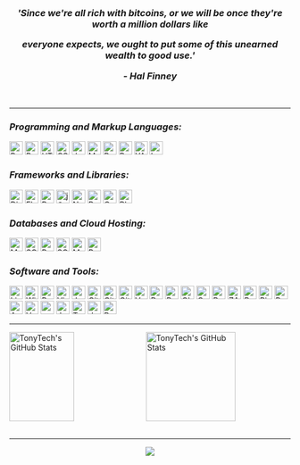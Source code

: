 <br/>

<h3 align="center">
 <p><i> 'Since we're all rich with bitcoins, or we will be once they're worth a million dollars like </i></p>
 <p><i> everyone expects, we ought to put some of this unearned wealth to good use.' </i></p>
 <p align="center"><i>- Hal Finney </i></p> 
</h3>

<br/>

---
<h3><i>Programming and Markup Languages:</i></h3>
<a href="/python_cert.md"><img height="24" src="https://img.shields.io/badge/-Python-3776AB?logo=Python&logoColor=white&style=flat" alt="Python"></a>
<a href="/lsa.md"><img height="24" src="https://img.shields.io/badge/-Bash-4EAA25?logo=gnubash&logoColor=white&style=flat" alt="Bash Shell"></a>
<a href="/html_css_cert.md"><img height="24" src="https://img.shields.io/badge/-HTML-E34F26?logo=html5&logoColor=white&style=flat" alt="HTML"></a>
<a href="/html_css_cert.md"><img height="24" src="https://img.shields.io/badge/-CSS-1572B6?logo=css3&logoColor=white&style=flat" alt="CSS"></a>
<a href="/js_front_end_cert.md"><img height="24" src="https://img.shields.io/badge/-JavaScript-F7DF1E?logo=javascript&logoColor=black&style=flat" alt="JavaScript"></a>
<a href="#"><img height="24" src="https://img.shields.io/badge/-Markdown-000000?logo=markdown&logoColor=white&style=flat" alt="Markdown"></a>
<a href="#"><img height="24" src="https://img.shields.io/badge/-PowerShell-5391FE?logo=powershell&logoColor=white&style=flat" alt="PowerShell"></a>
<a href="#"><img height="24" src="https://img.shields.io/badge/-RegEx-3e69cd?logo=&logoColor=white&style=flat" alt="RegEx"></a>
<a href="#"><img height="24" src="https://img.shields.io/badge/-YAML-CB171E?logo=yaml&logoColor=white&style=flat" alt="YAML"></a>
<a href="#"><img height="24" src="https://img.shields.io/badge/-LaTeX-008080?logo=latex&logoColor=white&style=flat" alt="LaTeX"></a>

<h3><i>Frameworks and Libraries:</i></h3>
<a href="/django_cert.md"><img height="24" src="https://img.shields.io/badge/-Django-092E20?logo=django&logoColor=white&style=flat" alt="Django"></a>
<a href="#"><img height="24" src="https://img.shields.io/badge/-Flask-000000?logo=flask&logoColor=white&style=flat" alt="Flask"></a>
<a href="#"><img height="24" src="https://img.shields.io/badge/-Pytest-0A9EDC?logo=Pytest&logoColor=white&style=flat" alt="Pytest"></a>
<a href="#"><img height="24" src="https://img.shields.io/badge/-Jinja-B41717?logo=jinja&logoColor=white&style=flat" alt="jQuery"></a>
<a href="/jupyter.md"><img height="24" src="https://img.shields.io/badge/-NumPy-013243?logo=numpy&logoColor=white&style=flat" alt="NumPy"></a>
<a href="/jupyter.md"><img height="24" src="https://img.shields.io/badge/-Pandas-150458?logo=pandas&logoColor=white&style=flat" alt="Pandas"></a>
<a href="#"><img height="24" src="https://img.shields.io/badge/-Celery-37814A?logo=celery&logoColor=white&style=flat" alt="Celery"></a>
<a href="#"><img height="24" src="https://img.shields.io/badge/-Playwright-2EAD33?logo=playwright&logoColor=white&style=flat" alt="Playwright"></a>

<h3><i>Databases and Cloud Hosting:</i></h3>
<a href="/mysql_cert.md"><img height="24" src="https://img.shields.io/badge/-MySQL-4479A1?logo=mysql&logoColor=white&style=flat" alt="MySQL"></a>
<a href="#"><img height="24" src="https://img.shields.io/badge/-SQLite-003B57?logo=sqlite&logoColor=white&style=flat" alt="SQLite"></a>
<a href="/postgreslq.md"><img height="24" src="https://img.shields.io/badge/-PostgreSQL-4169E1?logo=postgresql&logoColor=white&style=flat" alt="PostgreSQL"></a>
<a href="#"><img height="24" src="https://img.shields.io/badge/-SQLAlchemy-D71F00?logo=sqlalchemy&logoColor=white&style=flat" alt="SQLAlchemy"></a>
<a href="#"><img height="24" src="https://img.shields.io/badge/-Microsoft SQL Server-CC2927?logo=microsoftsqlserver&logoColor=white&style=flat" alt="MS SQL Server"></a>
<a href="#"><img height="24" src="https://img.shields.io/badge/-Redis-DC382D?logo=redis&logoColor=white&style=flat" alt="Redis"></a>

<h3><i>Software and Tools:</i></h3>
<a href="/lsa.md"><img height="24" src="https://img.shields.io/badge/-Linux-FCC624?logo=linux&logoColor=black&style=flat" alt="Linux"></a>
<a href="#"><img height="24" src="https://img.shields.io/badge/-Windows-0078D4?logo=windows&logoColor=white&style=flat" alt="Windows"></a>
<a href="#"><img height="24" src="https://img.shields.io/badge/-PyCharm-000000?logo=pycharm&logoColor=white&style=flat" alt="PyCharm"></a>
<a href="#"><img height="24" src="https://img.shields.io/badge/-Visual Studio Code-007ACC?logo=visualstudiocode&logoColor=white&style=flat" alt="Visual Studio Code"></a>
<a href="/jupyter.md"><img height="24" src="https://img.shields.io/badge/-Jupyter-F37626?logo=jupyter&logoColor=white&style=flat" alt="Jupyter"></a>
<a href="#"><img height="24" src="https://img.shields.io/badge/-Git-F05032?logo=git&logoColor=white&style=flat" alt="Git"></a>
<a href="#"><img height="24" src="https://img.shields.io/badge/-GitHub-181717?logo=github&logoColor=white&style=flat" alt="GitHub"></a>
<a href="/devops.md"><img height="24" src="https://img.shields.io/badge/-GitHub Actions-2088FF?logo=githubactions&logoColor=white&style=flat" alt="GitHub Actions"></a>
<a href="#"><img height="24" src="https://img.shields.io/badge/-VMware Workstation-607078?logo=vmware&logoColor=white&style=flat" alt="VMware Workstatiob"></a>
<a href="#"><img height="24" src="https://img.shields.io/badge/-Docker-2496ED?logo=docker&logoColor=white&style=flat" alt="Docker"></a>
<a href="#"><img height="24" src="https://img.shields.io/badge/-Postman-FF6C37?logo=postman&logoColor=white&style=flat" alt="Postman"></a>
<a href="#"><img height="24" src="https://img.shields.io/badge/-Obsidian-7C3AED?logo=obsidian&logoColor=white&style=flat" alt="Obsidian"></a>
<a href="#"><img height="24" src="https://img.shields.io/badge/-Grafana-F46800?logo=grafana&logoColor=white&style=flat" alt="Grafana"></a>
<a href="#"><img height="24" src="https://img.shields.io/badge/-Portainer-13BEF9?logo=portainer&logoColor=white&style=flat" alt="Portainer"></a>
<a href="#"><img height="24" src="https://img.shields.io/badge/-ZABBIX-c72229?logo=&logoColor=white&style=flat" alt="ZABBIX"></a>
<a href="#"><img height="24" src="https://img.shields.io/badge/-Brave-FB542B?logo=brave&logoColor=white&style=flat" alt="Brave"></a>
<a href="#"><img height="24" src="https://img.shields.io/badge/-Pihole-96060C?logo=pihole&logoColor=white&style=flat" alt="Pi-hole"></a>
<a href="#"><img height="24" src="https://img.shields.io/badge/-Proxmox-E57000?logo=proxmox&logoColor=white&style=flat" alt="Proxmox"></a>
<a href="#"><img height="24" src="https://img.shields.io/badge/-Ansible-EE0000?logo=ansible&logoColor=white&style=flat" alt="Ansible"></a>
<a href="#"><img height="24" src="https://img.shields.io/badge/-Vagrant-1868F2?logo=vagrant&logoColor=white&style=flat" alt="Vagrant"></a>
<a href="#"><img height="24" src="https://img.shields.io/badge/-openmediavault-5DACDF?logo=openmediavault&logoColor=white&style=flat" alt="openmediavault"></a>
<a href="#"><img height="24" src="https://img.shields.io/badge/-Jenkins-D24939?logo=jenkins&logoColor=white&style=flat" alt="Jenkins"></a>
<a href="#"><img height="24" src="https://img.shields.io/badge/-Terraform-844FBA?logo=terraform&logoColor=white&style=flat" alt="Terraform"></a>
<a href="#"><img height="24" src="https://img.shields.io/badge/-dwm-1177AA?logo=dwm&logoColor=white&style=flat" alt="dwm"></a>
<a href="#"><img height="24" src="https://img.shields.io/badge/-Prometheus-E6522C?logo=prometheus&logoColor=white&style=flat" alt="Prometheus"></a>

<!-- <div id="badges" align="center">

[![GitHub Streak](https://streak-stats.demolab.com?user=tonytech83&theme=gruvbox_duo&hide_border=true)](https://git.io/streak-stats) 
</div> -->

<hr/>
<div>
  <img height="160" width="48%" align="left" alt="TonyTech's GitHub Stats" src="https://github-readme-stats-git-masterrstaa-rickstaa.vercel.app/api?username=tonytech83&show_icons=true&hide_border=true&title_color=FF6D28&text_color=A8E890&border_color=0c1a25&theme=transparent" />
  <img height="160" alt="TonyTech's GitHub Stats" src="https://github-readme-stats-git-masterrstaa-rickstaa.vercel.app/api/top-langs/?username=tonytech83&layout=compact&hide_border=true&bg_color=ffffff00&title_color=FF6D28&text_color=A8E890" />
</div>

<!-- <div>
<img height="160" width="48%" align="left" alt="TonyTech's GitHub Stats" src="https://github-readme-stats.vercel.app/api?username=tonytech83&show_icons=true&theme=transparent&title_color=FF6D28&text_color=A8E890&hide_border=true" />
<img height="160" alt="Top Languages" src="https://github-readme-stats.vercel.app/api/top-langs/?username=tonytech83&layout=compact&hide_border=true&bg_color=ffffff00&title_color=FF6D28&text_color=A8E890" />
</div>  -->
 
<br/>
<hr/>

<div align="center">
<img src="https://komarev.com/ghpvc/?username=tonytch83&style=flat-square" />
</div>
